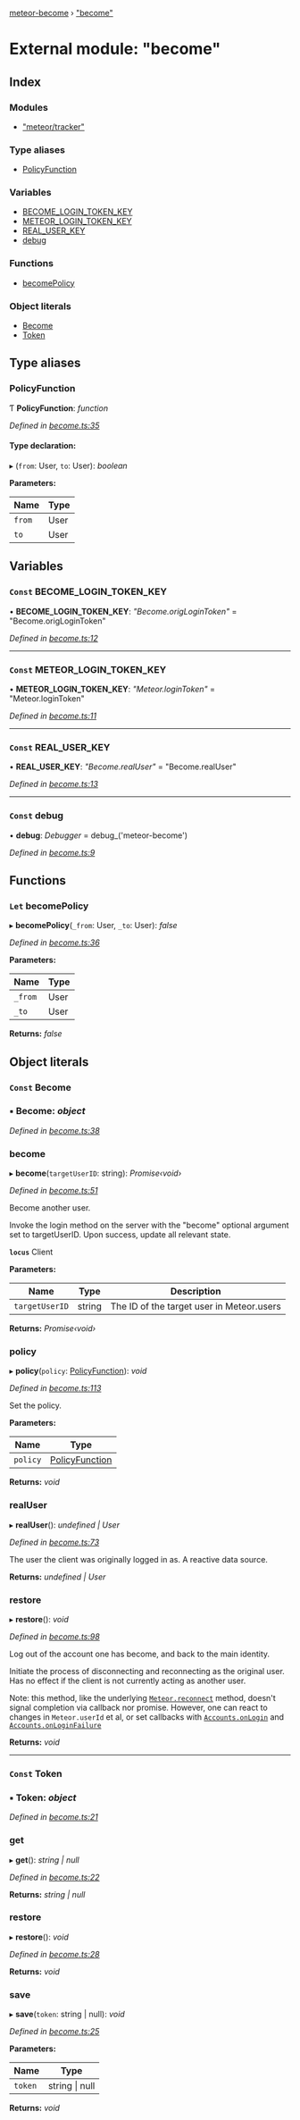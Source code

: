 [meteor-become](../README.md) › ["become"](_become_.md)

# External module: "become"

## Index

### Modules

* ["meteor/tracker"](_become_._meteor_tracker_.md)

### Type aliases

* [PolicyFunction](_become_.md#policyfunction)

### Variables

* [BECOME_LOGIN_TOKEN_KEY](_become_.md#const-become_login_token_key)
* [METEOR_LOGIN_TOKEN_KEY](_become_.md#const-meteor_login_token_key)
* [REAL_USER_KEY](_become_.md#const-real_user_key)
* [debug](_become_.md#const-debug)

### Functions

* [becomePolicy](_become_.md#let-becomepolicy)

### Object literals

* [Become](_become_.md#const-become)
* [Token](_become_.md#const-token)

## Type aliases

###  PolicyFunction

Ƭ **PolicyFunction**: *function*

*Defined in [become.ts:35](https://github.com/epfl-idevelop/meteor-become/blob/master/become.ts#L35)*

#### Type declaration:

▸ (`from`: User, `to`: User): *boolean*

**Parameters:**

Name | Type |
------ | ------ |
`from` | User |
`to` | User |

## Variables

### `Const` BECOME_LOGIN_TOKEN_KEY

• **BECOME_LOGIN_TOKEN_KEY**: *"Become.origLoginToken"* = "Become.origLoginToken"

*Defined in [become.ts:12](https://github.com/epfl-idevelop/meteor-become/blob/master/become.ts#L12)*

___

### `Const` METEOR_LOGIN_TOKEN_KEY

• **METEOR_LOGIN_TOKEN_KEY**: *"Meteor.loginToken"* = "Meteor.loginToken"

*Defined in [become.ts:11](https://github.com/epfl-idevelop/meteor-become/blob/master/become.ts#L11)*

___

### `Const` REAL_USER_KEY

• **REAL_USER_KEY**: *"Become.realUser"* = "Become.realUser"

*Defined in [become.ts:13](https://github.com/epfl-idevelop/meteor-become/blob/master/become.ts#L13)*

___

### `Const` debug

• **debug**: *Debugger* =  debug_('meteor-become')

*Defined in [become.ts:9](https://github.com/epfl-idevelop/meteor-become/blob/master/become.ts#L9)*

## Functions

### `Let` becomePolicy

▸ **becomePolicy**(`_from`: User, `_to`: User): *false*

*Defined in [become.ts:36](https://github.com/epfl-idevelop/meteor-become/blob/master/become.ts#L36)*

**Parameters:**

Name | Type |
------ | ------ |
`_from` | User |
`_to` | User |

**Returns:** *false*

## Object literals

### `Const` Become

### ▪ **Become**: *object*

*Defined in [become.ts:38](https://github.com/epfl-idevelop/meteor-become/blob/master/become.ts#L38)*

###  become

▸ **become**(`targetUserID`: string): *Promise‹void›*

*Defined in [become.ts:51](https://github.com/epfl-idevelop/meteor-become/blob/master/become.ts#L51)*

Become another user.

Invoke the login method on the server with the "become" optional argument
set to targetUserID. Upon success, update all relevant state.

**`locus`** Client

**Parameters:**

Name | Type | Description |
------ | ------ | ------ |
`targetUserID` | string | The ID of the target user in Meteor.users |

**Returns:** *Promise‹void›*

###  policy

▸ **policy**(`policy`: [PolicyFunction](_become_.md#policyfunction)): *void*

*Defined in [become.ts:113](https://github.com/epfl-idevelop/meteor-become/blob/master/become.ts#L113)*

Set the policy.

**Parameters:**

Name | Type |
------ | ------ |
`policy` | [PolicyFunction](_become_.md#policyfunction) |

**Returns:** *void*

###  realUser

▸ **realUser**(): *undefined | User*

*Defined in [become.ts:73](https://github.com/epfl-idevelop/meteor-become/blob/master/become.ts#L73)*

The user the client was originally logged in as. A reactive data source.

**Returns:** *undefined | User*

###  restore

▸ **restore**(): *void*

*Defined in [become.ts:98](https://github.com/epfl-idevelop/meteor-become/blob/master/become.ts#L98)*

Log out of the account one has become, and back to the main identity.

Initiate the process of disconnecting and reconnecting as the original
user. Has no effect if the client is not currently acting as another
user.

Note: this method, like the underlying
[`Meteor.reconnect`](http://docs.meteor.com/#/full/meteor_reconnect)
method, doesn't signal completion via callback nor promise.
However, one can react to changes in `Meteor.userId` et al, or
set callbacks with
[`Accounts.onLogin`](http://docs.meteor.com/#/full/accounts_onlogin)
and
[`Accounts.onLoginFailure`](http://docs.meteor.com/#/full/accounts_onloginfailure)

**Returns:** *void*

___

### `Const` Token

### ▪ **Token**: *object*

*Defined in [become.ts:21](https://github.com/epfl-idevelop/meteor-become/blob/master/become.ts#L21)*

###  get

▸ **get**(): *string | null*

*Defined in [become.ts:22](https://github.com/epfl-idevelop/meteor-become/blob/master/become.ts#L22)*

**Returns:** *string | null*

###  restore

▸ **restore**(): *void*

*Defined in [become.ts:28](https://github.com/epfl-idevelop/meteor-become/blob/master/become.ts#L28)*

**Returns:** *void*

###  save

▸ **save**(`token`: string | null): *void*

*Defined in [become.ts:25](https://github.com/epfl-idevelop/meteor-become/blob/master/become.ts#L25)*

**Parameters:**

Name | Type |
------ | ------ |
`token` | string &#124; null |

**Returns:** *void*
